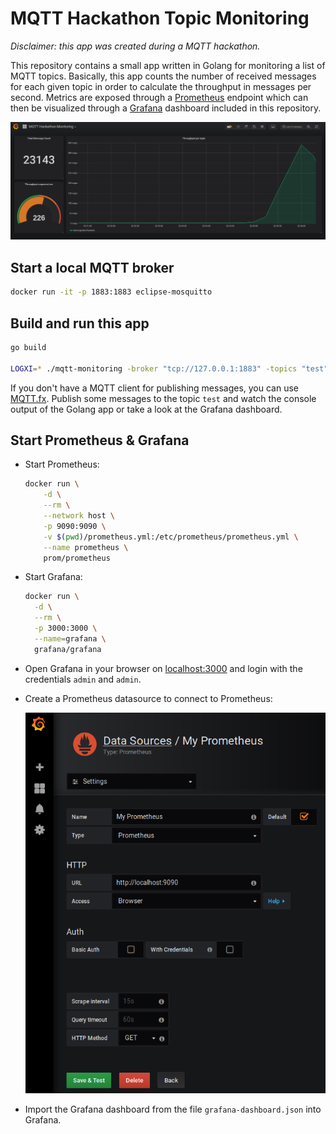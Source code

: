 # MQTT Hackathon Topic Monitoring

_Disclaimer: this app was created during a MQTT hackathon._

This repository contains a small app written in Golang for monitoring a list of MQTT topics. Basically, this app counts the number of received messages for each given topic in order to calculate the throughput in messages per second.
Metrics are exposed through a [Prometheus](https://prometheus.io/) endpoint which can then be visualized through a [Grafana](https://grafana.com/) dashboard included in this repository.

![Grafana Dashboard](grafanaScreenshot.png)

## Start a local MQTT broker

```bash
docker run -it -p 1883:1883 eclipse-mosquitto
```

## Build and run this app

```bash
go build

LOGXI=* ./mqtt-monitoring -broker "tcp://127.0.0.1:1883" -topics "test"
```

If you don't have a MQTT client for publishing messages, you can use [MQTT.fx](https://mqttfx.jensd.de/). Publish some messages to the topic `test` and watch the console output of the Golang app or take a look at the Grafana dashboard.

## Start Prometheus & Grafana

* Start Prometheus:
  ```bash
  docker run \
      -d \
      --rm \
      --network host \
      -p 9090:9090 \
      -v $(pwd)/prometheus.yml:/etc/prometheus/prometheus.yml \
      --name prometheus \
      prom/prometheus
  ```

* Start Grafana:
  ```bash
  docker run \
    -d \
    --rm \
    -p 3000:3000 \
    --name=grafana \
    grafana/grafana
  ```

* Open Grafana in your browser on [localhost:3000](http://localhost:3000/login) and login with the credentials `admin` and `admin`.

* Create a Prometheus datasource to connect to Prometheus:

  ![Prometheus Datasource in Grafana](prometheusDatasource.png)

* Import the Grafana dashboard from the file `grafana-dashboard.json` into Grafana.

